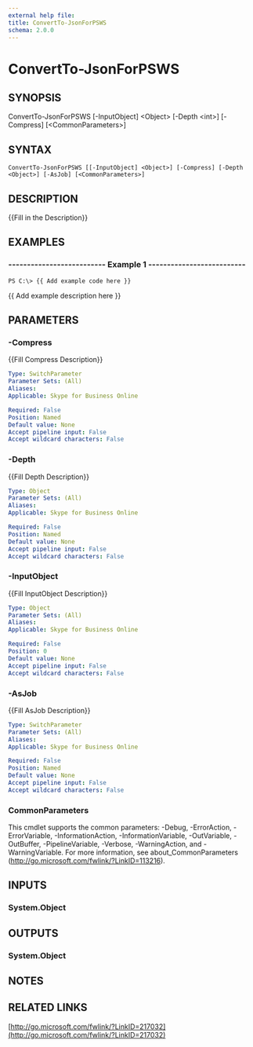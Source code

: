 ```yaml
---
external help file: 
title: ConvertTo-JsonForPSWS
schema: 2.0.0
---
```


# ConvertTo-JsonForPSWS

## SYNOPSIS
ConvertTo-JsonForPSWS \[-InputObject\] \<Object\> \[-Depth \<int\>\] \[-Compress\] \[\<CommonParameters\>\]

## SYNTAX

```
ConvertTo-JsonForPSWS [[-InputObject] <Object>] [-Compress] [-Depth <Object>] [-AsJob] [<CommonParameters>]
```

## DESCRIPTION
{{Fill in the Description}}

## EXAMPLES

### -------------------------- Example 1 --------------------------
```
PS C:\> {{ Add example code here }}
```

{{ Add example description here }}

## PARAMETERS

### -Compress
{{Fill Compress Description}}

```yaml
Type: SwitchParameter
Parameter Sets: (All)
Aliases: 
Applicable: Skype for Business Online

Required: False
Position: Named
Default value: None
Accept pipeline input: False
Accept wildcard characters: False
```

### -Depth
{{Fill Depth Description}}

```yaml
Type: Object
Parameter Sets: (All)
Aliases: 
Applicable: Skype for Business Online

Required: False
Position: Named
Default value: None
Accept pipeline input: False
Accept wildcard characters: False
```

### -InputObject
{{Fill InputObject Description}}

```yaml
Type: Object
Parameter Sets: (All)
Aliases: 
Applicable: Skype for Business Online

Required: False
Position: 0
Default value: None
Accept pipeline input: False
Accept wildcard characters: False
```

### -AsJob
{{Fill AsJob Description}}

```yaml
Type: SwitchParameter
Parameter Sets: (All)
Aliases: 
Applicable: Skype for Business Online

Required: False
Position: Named
Default value: None
Accept pipeline input: False
Accept wildcard characters: False
```

### CommonParameters
This cmdlet supports the common parameters: -Debug, -ErrorAction, -ErrorVariable, -InformationAction, -InformationVariable, -OutVariable, -OutBuffer, -PipelineVariable, -Verbose, -WarningAction, and -WarningVariable. For more information, see about_CommonParameters (http://go.microsoft.com/fwlink/?LinkID=113216).

## INPUTS

### System.Object

## OUTPUTS

### System.Object

## NOTES

## RELATED LINKS

[http://go.microsoft.com/fwlink/?LinkID=217032](http://go.microsoft.com/fwlink/?LinkID=217032)

